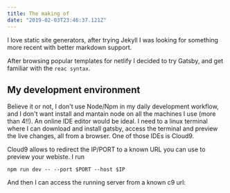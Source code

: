 ```yaml
---
title: The making of
date: "2019-02-03T23:46:37.121Z"
---
```


I love static site generators, after trying Jekyll I was looking for something
more recent with better markdown support. 

After browsing popular templates for netlify I decided to try Gatsby, and get familiar
with the `reac syntax`.

## My development environment

Believe it or not, I don't use Node/Npm in my daily development workflow, and I don't 
want install and mantain node on all the machines I use (more than 4!!). 
An online IDE editor would be ideal. I need to a linux terminal where I can download and install
gatsby, access the terminal and preview the live changes, all from a browser.
One of those IDEs is Cloud9.

Cloud9 allows to redirect the IP/PORT to a known URL you can use to preview 
your webiste. I run 

```
npm run dev -- --port $PORT --host $IP
```

And then I can access the running server from a known c9 url:
